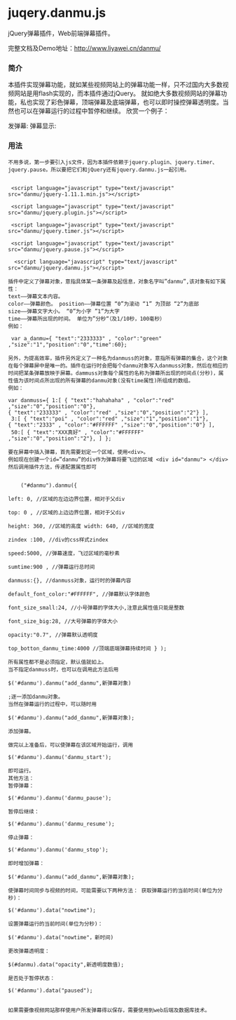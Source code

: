 # juqery.danmu.js
jQuery弹幕插件，Web前端弹幕插件。

完整文档及Demo地址：http://www.liyawei.cn/danmu/

<h3>简介</h3>

本插件实现弹幕功能，就如某些视频网站上的弹幕功能一样，只不过国内大多数视频网站是用flash实现的，而本插件通过jQuery。
就如绝大多数视频网站的弹幕功能，私也实现了彩色弹幕，顶端弹幕及底端弹幕，也可以即时操控弹幕透明度。当然也可以在弹幕运行的过程中暂停和继续。
欣赏一个例子：

发弹幕:
弹幕显示:

<h3>用法</h3>

    不用多说，第一步要引入js文件，因为本插件依赖于jquery.plugin、jquery.timer、jquery.pause。所以要把它们和jQuery还有jquery.danmu.js一起引用。


     <script language="javascript" type="text/javascript" src="danmu/jquery-1.11.1.min.js"></script> 

     <script language="javascript" type="text/javascript" src="danmu/jquery.plugin.js"></script> 

     <script language="javascript" type="text/javascript" src="danmu/jquery.timer.js"></script> 

     <script language="javascript" type="text/javascript" src="danmu/jquery.pause.js"></script>

      <script language="javascript" type="text/javascript" src="danmu/jquery.danmu.js"></script>

    插件中定义了弹幕对象，意指具体某一条弹幕及起信息，对象名字叫”danmu”,该对象有如下属性：
    text——弹幕文本内容。
    color——弹幕颜色。 position——弹幕位置 “0”为滚动 “1” 为顶部 “2”为底部
    size——弹幕文字大小。 “0”为小字 ”1”为大字
    time——弹幕所出现的时间。 单位为”分秒“（及1/10秒，100毫秒）
    例如：

     var a_danmu={ "text":"2333333" , "color":"green" ,"size":"1","position":"0","time":60}; 

    另外，为提高效率，插件另外定义了一种名为danmuss的对象，意指所有弹幕的集合，这个对象在每个弹幕屏中是唯一的。插件在运行时会把每个danmu对象写入danmuss对象，然后在相应的时间把某条弹幕放映于屏幕。dammuss对象每个属性的名称为弹幕所出现的时间点(分秒)，属性值为该时间点所出现的所有弹幕的danmu对象(没有time属性)所组成的数组。
    例如：

    var danmuss={ 1:[ { "text":"hahahaha" , "color":"red" ,"size":"0","position":"0"}, 
    { "text":"233333" , "color":"red" ,"size":"0","position":"2"} ],
     3:[ { "text":"poi" , "color":"red" ,"size":"1","position":"1"}, 
    { "text":"2333" , "color":"#FFFFFF" ,"size":"0","position":"0"} ],
     50:[ { "text":"XXX真好" , "color":"#FFFFFF" ,"size":"0","position":"2"}, ] };

    要在屏幕中插入弹幕，首先需要划定一个区域，使用<div>。
    例如现在创建一个id=”danmu”的div作为弹幕将要飞过的区域 <div id="danmu"> </div>
    然后调用插件方法，传递配置属性即可


        ("#danmu").danmu({
     
    left: 0, //区域的左边边界位置，相对于父div 

    top: 0 , //区域的上边边界位置，相对于父div 

    height: 360, //区域的高度 width: 640, //区域的宽度 

    zindex :100, //div的css样式zindex

    speed:5000, //弹幕速度，飞过区域的毫秒素 

    sumtime:900 , //弹幕运行总时间
     
    danmuss:{}, //danmuss对象，运行时的弹幕内容 

    default_font_color:"#FFFFFF", //弹幕默认字体颜色 

    font_size_small:24, //小号弹幕的字体大小,注意此属性值只能是整数

    font_size_big:28, //大号弹幕的字体大小 

    opacity:"0.7", //弹幕默认透明度 

    top_botton_danmu_time:4000 //顶端底端弹幕持续时间 } );

    所有属性都不是必须指定，默认值就如上。
    当不指定danmuss时，也可以在调用此方法后用

    $('#danmu').danmu("add_danmu",新弹幕对象)

    ;逐一添加danmu对象。
    当然在弹幕运行的过程中，可以随时用

    $('#danmu').danmu("add_danmu",新弹幕对象); 

    添加弹幕。

    做完以上准备后，可以使弹幕在该区域开始运行，调用

    $('#danmu').danmu('danmu_start'); 

    即可运行。
    其他方法：
    暂停弹幕：

    $('#danmu').danmu('danmu_pause'); 

    暂停后继续：

    $('#danmu').danmu('danmu_resume'); 

    停止弹幕：

    $('#danmu').danmu('danmu_stop');  

    即时增加弹幕：

    $('#danmu').danmu("add_danmu",新弹幕对象); 

    使弹幕时间同步与视频的时间，可能需要以下两种方法： 获取弹幕运行的当前时间(单位为分秒)：

    $('#danmu').data("nowtime"); 

    设置弹幕运行的当前时间(单位为分秒)：

    $('#danmu').data("nowtime"，新时间)  

    更改弹幕透明度：

    $(#danmu).data("opacity",新透明度数值);

    是否处于暂停状态：

    $('#danmu').data("paused");


    如果需要像视频网站那样使用户所发弹幕得以保存，需要使用到web后端及数据库技术。 
